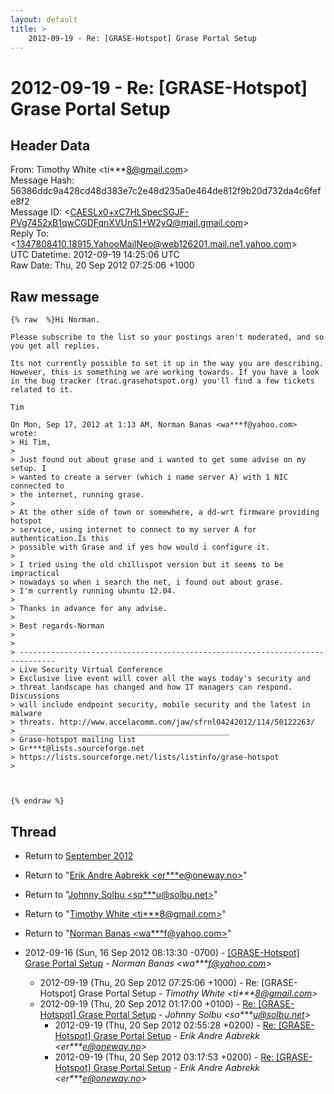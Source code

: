 ```yaml
---
layout: default
title: >
    2012-09-19 - Re: [GRASE-Hotspot] Grase Portal Setup
---
```


# 2012-09-19 - Re: [GRASE-Hotspot] Grase Portal Setup

## Header Data

From: Timothy White \<ti***8@gmail.com\><br>
Message Hash: 56386ddc9a428cd48d383e7c2e48d235a0e464de812f9b20d732da4c6fefe8f2<br>
Message ID: \<CAESLx0+xC7HLSpecSGJF-PVg7452xB1qwCGDFqnXVUnS1+W2yQ@mail.gmail.com\><br>
Reply To: \<1347808410.18915.YahooMailNeo@web126201.mail.ne1.yahoo.com\><br>
UTC Datetime: 2012-09-19 14:25:06 UTC<br>
Raw Date: Thu, 20 Sep 2012 07:25:06 +1000<br>

## Raw message

```
{% raw  %}Hi Norman.

Please subscribe to the list so your postings aren't moderated, and so
you get all replies.

Its not currently possible to set it up in the way you are describing.
However, this is something we are working towards. If you have a look
in the bug tracker (trac.grasehotspot.org) you'll find a few tickets
related to it.

Tim

On Mon, Sep 17, 2012 at 1:13 AM, Norman Banas <wa***f@yahoo.com> wrote:
> Hi Tim,
>
> Just found out about grase and i wanted to get some advise on my setup. I
> wanted to create a server (which i name server A) with 1 NIC connected to
> the internet, running grase.
>
> At the other side of town or somewhere, a dd-wrt firmware providing hotspot
> service, using internet to connect to my server A for authentication.Is this
> possible with Grase and if yes how would i configure it.
>
> I tried using the old chillispot version but it seems to be impractical
> nowadays so when i search the net, i found out about grase.
> I'm currently running ubuntu 12.04.
>
> Thanks in advance for any advise.
>
> Best regards-Norman
>
>
> ------------------------------------------------------------------------------
> Live Security Virtual Conference
> Exclusive live event will cover all the ways today's security and
> threat landscape has changed and how IT managers can respond. Discussions
> will include endpoint security, mobile security and the latest in malware
> threats. http://www.accelacomm.com/jaw/sfrnl04242012/114/50122263/
> _______________________________________________
> Grase-hotspot mailing list
> Gr***t@lists.sourceforge.net
> https://lists.sourceforge.net/lists/listinfo/grase-hotspot
>



{% endraw %}
```

## Thread

+ Return to [September 2012](/archive/2012/09)

+ Return to "[Erik Andre Aabrekk <er***e<span>@</span>oneway.no>](/authors/er___e_at_oneway_no)"
+ Return to "[Johnny Solbu <so***u<span>@</span>solbu.net>](/authors/so___u_at_solbu_net)"
+ Return to "[Timothy White <ti***8<span>@</span>gmail.com>](/authors/ti___8_at_gmail_com)"
+ Return to "[Norman Banas <wa***f<span>@</span>yahoo.com>](/authors/wa___f_at_yahoo_com)"

+ 2012-09-16 (Sun, 16 Sep 2012 08:13:30 -0700) - [[GRASE-Hotspot] Grase Portal Setup](/archive/2012/09/b5bc133e18e0986d4c2abb2f4fce8e83cb5c5eb78c3bbe47a29df676b3edb5c5) - _Norman Banas \<wa***f@yahoo.com\>_
  + 2012-09-19 (Thu, 20 Sep 2012 07:25:06 +1000) - Re: [GRASE-Hotspot] Grase Portal Setup - _Timothy White \<ti***8@gmail.com\>_
  + 2012-09-19 (Thu, 20 Sep 2012 01:17:00 +0100) - [Re: [GRASE-Hotspot] Grase Portal Setup](/archive/2012/09/7a13f79dc891d70e6441d294582d53719f3d6737ab76ed79c1e8f029726e8bac) - _Johnny Solbu \<so***u@solbu.net\>_
    + 2012-09-19 (Thu, 20 Sep 2012 02:55:28 +0200) - [Re: [GRASE-Hotspot] Grase Portal Setup](/archive/2012/09/85d5efc8b1d354b1072e519fc8f0bc0786848d6223cc763fd052d052986b1ce5) - _Erik Andre Aabrekk \<er***e@oneway.no\>_
    + 2012-09-19 (Thu, 20 Sep 2012 03:17:53 +0200) - [Re: [GRASE-Hotspot] Grase Portal Setup](/archive/2012/09/a31d22a4d93fbb5464f1345879e4e542c62613a68591ced97998c3c4e70d1c03) - _Erik Andre Aabrekk \<er***e@oneway.no\>_

